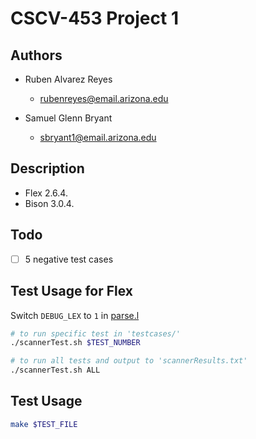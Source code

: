 # CSCV-453 Project 1

## Authors

* Ruben Alvarez Reyes
	* rubenreyes@email.arizona.edu

* Samuel Glenn Bryant
	* sbryant1@email.arizona.edu

## Description

* Flex 2.6.4.
* Bison 3.0.4.

## Todo

- [ ] 5 negative test cases

## Test Usage for Flex

Switch `DEBUG_LEX` to `1` in [parse.l](parse.l)

```bash
# to run specific test in 'testcases/'
./scannerTest.sh $TEST_NUMBER

# to run all tests and output to 'scannerResults.txt'
./scannerTest.sh ALL
```

## Test Usage
```bash
make $TEST_FILE
```
